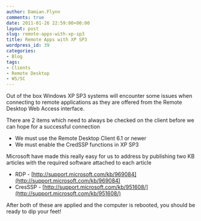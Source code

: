 ```yaml
---
author: Damian.Flynn
comments: true
date: 2011-01-26 22:59:00+00:00
layout: post
slug: remote-apps-with-xp-sp3
title: Remote Apps with XP SP3
wordpress_id: 39
categories:
- Blog
tags:
- Clients
- Remote Desktop
- WS/SC
---
```


Out of the box Windows XP SP3 systems will encounter some issues when connecting to remote applications as they are offered from the Remote Desktop Web Access interface.

There are 2 items which need to always be checked on the client before we can hope for a successful connection

  * We must use the Remote Desktop Client 6.1 or newer  
  * We must enable the CredSSP functions in XP SP3 

Microsoft have made this really easy for us to address by publishing two KB articles with the required software attached to each article

  * RDP - [http://support.microsoft.com/kb/969084](http://support.microsoft.com/kb/969084)  
  * CresSSP - [http://support.microsoft.com/kb/951608/](http://support.microsoft.com/kb/951608/)

After both of these are applied and the computer is rebooted, you should be ready to dip your feet!
